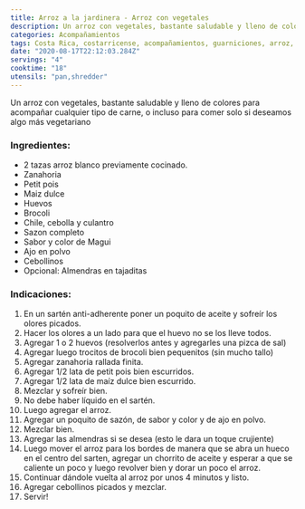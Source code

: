 ```yaml
---
title: Arroz a la jardinera - Arroz con vegetales
description: Un arroz con vegetales, bastante saludable y lleno de colores
categories: Acompañamientos
tags: Costa Rica, costarricense, acompañamientos, guarniciones, arroz, vegetales
date: "2020-08-17T22:12:03.284Z"
servings: "4"
cooktime: "18"
utensils: "pan,shredder"
---
```

Un arroz con vegetales, bastante saludable y lleno de colores para acompañar cualquier tipo de carne, o incluso para comer solo si deseamos algo más vegetariano

### Ingredientes:

- 2 tazas arroz blanco previamente cocinado.
- Zanahoria
- Petit pois
- Maiz dulce
- Huevos
- Brocoli
- Chile, cebolla y culantro
- Sazon completo
- Sabor y color de Magui
- Ajo en polvo
- Cebollinos
- Opcional: Almendras en tajaditas

### Indicaciones:

1. En un sartén anti-adherente poner un poquito de aceite y sofreír los olores picados.
2. Hacer los olores a un lado para que el huevo no se los lleve todos.
3. Agregar 1 o 2 huevos (resolverlos antes y agregarles una pizca de sal)
4. Agregar luego trocitos de brocoli bien pequenitos (sin mucho tallo)
5. Agregar zanahoria rallada finita.
6. Agregar 1/2 lata de petit pois bien escurridos. 
7. Agregar 1/2 lata de maíz dulce bien escurrido. 
8. Mezclar y sofreír bien.
9. No debe haber líquido en el sartén. 
10. Luego agregar el arroz.
11. Agregar un poquito de sazón, de sabor y color y de ajo en polvo.
12. Mezclar bien.
13. Agregar las almendras si se desea (esto le dara un toque crujiente)
14. Luego mover el arroz para los bordes de manera que se abra un hueco en el centro del sarten,  agregar un chorrito de aceite y esperar a que se caliente un poco y luego revolver bien y dorar un poco el arroz. 
15. Continuar dándole vuelta al arroz por unos 4 minutos y listo.
16. Agregar cebollinos picados y mezclar.
17. Servir!
